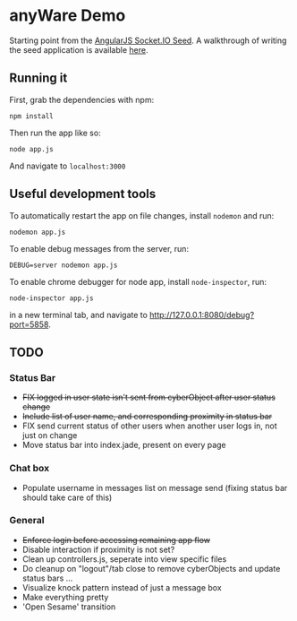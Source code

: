 # anyWare Demo

Starting point from the [AngularJS Socket.IO Seed](https://github.com/btford/angular-socket-io-seed). 
A walkthrough of writing the seed application is available [here](http://briantford.com/blog/angular-socket-io.html).

## Running it

First, grab the dependencies with npm:

    npm install

Then run the app like so:

    node app.js

And navigate to `localhost:3000`

## Useful development tools

To automatically restart the app on file changes, install `nodemon` and run:

	nodemon app.js

To enable debug messages from the server, run:

	DEBUG=server nodemon app.js

To enable chrome debugger for node app, install `node-inspector`, run:

	node-inspector app.js

in a new terminal tab, and navigate to http://127.0.0.1:8080/debug?port=5858.


## TODO

### Status Bar
- ~~FIX logged in user state isn't sent from cyberObject after user status change~~
- ~~Include list of user name, and corresponding proximity in status bar~~
- FIX send current status of other users when another user logs in, not just on change
- Move status bar into index.jade, present on every page

### Chat box
- Populate username in messages list on message send
	(fixing status bar should take care of this)

### General
- ~~Enforce login before accessing remaining app flow~~
- Disable interaction if proximity is not set?
- Clean up controllers.js, seperate into view specific files
- Do cleanup on "logout"/tab close to remove cyberObjects and update status bars
...
- Visualize knock pattern instead of just a message box
- Make everything pretty
- 'Open Sesame' transition
